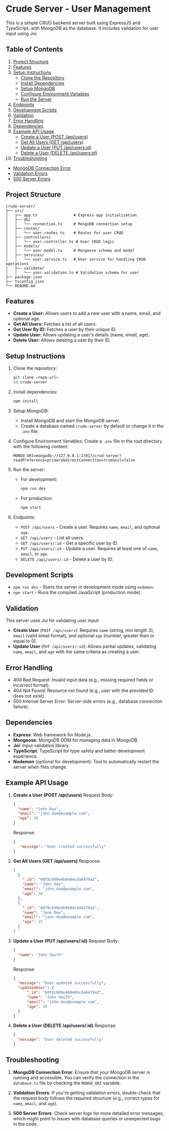 
# Crude Server - User Management

This is a simple CRUD backend server built using ExpressJS and TypeScript, with MongoDB as the database. It includes validation for user input using Joi.

## Table of Contents

1. [Project Structure](#project-structure)
2. [Features](#features)
3. [Setup Instructions](#setup-instructions)
   - [Clone the Repository](#clone-the-repository)
   - [Install Dependencies](#install-dependencies)
   - [Setup MongoDB](#setup-mongodb)
   - [Configure Environment Variables](#configure-environment-variables)
   - [Run the Server](#run-the-server)
4. [Endpoints](#endpoints)
5. [Development Scripts](#development-scripts)
6. [Validation](#validation)
7. [Error Handling](#error-handling)
8. [Dependencies](#dependencies)
9. [Example API Usage](#example-api-usage)
   - [Create a User (POST /api/users)](#create-a-user-post-apiousers)
   - [Get All Users (GET /api/users)](#get-all-users-get-apiousers)
   - [Update a User (PUT /api/users:id)](#update-a-user-put-apiousersid)
   - [Delete a User (DELETE /api/users:id)](#delete-a-user-delete-apiousersid)
10. [Troubleshooting](#troubleshooting)
   - [MongoDB Connection Error](#mongodb-connection-error)
   - [Validation Errors](#validation-errors)
   - [500 Server Errors](#500-server-errors)

## Project Structure

```plaintext
crude-server/
├── src/
│   ├── app.ts                # Express app initialization
│   ├── db/
│   │   └── connection.ts     # MongoDB connection setup
│   ├── routes/
│   │   └── user.routes.ts    # Routes for user CRUD
│   ├── controllers/
│   │   └── user.controller.ts # User CRUD logic
│   ├── models/
│   │   └── user.model.ts     # Mongoose schema and model
│   ├── services/
│   │   └── user.service.ts   # User service for handling CRUD operations
│   ├── validate/
│   │   └── user.validation.ts # Validation schema for user
├── package.json
├── tsconfig.json
└── README.md
```
## Features

- **Create a User:** Allows users to add a new user with a name, email, and optional age.
- **Get All Users:** Fetches a list of all users.
- **Get User By ID:** Fetches a user by their unique ID.
- **Update User:** Allows updating a user's details (name, email, age).
- **Delete User:** Allows deleting a user by their ID.

## Setup Instructions

1. Clone the repository:
   ```bash
   git clone <repo-url>
   cd crude-server
   ```

2. Install dependencies:
   ```bash
   npm install
   ```

3. Setup MongoDB:
   - Install MongoDB and start the MongoDB server.
   - Create a database named `crude-server` by default or change it in the `.env` file.

4. Configure Environment Variables:
   Create a `.env` file in the root directory with the following content:
   ```
   MONGO_URI=mongodb://127.0.0.1:27017/crud-server?readPreference=primary&directConnection=true&ssl=false
   ```

5. Run the server:
   - For development:
     ```bash
     npm run dev
     ```
   - For production:
     ```bash
     npm start
     ```

6. Endpoints:
   - `POST /api/users` - Create a user. Requires `name`, `email`, and optional `age`.
   - `GET /api/users` - List all users.
   - `GET /api/users/:id` - Get a specific user by ID.
   - `PUT /api/users/:id` - Update a user. Requires at least one of `name`, `email`, or `age`.
   - `DELETE /api/users/:id` - Delete a user by ID.

## Development Scripts

- `npm run dev` - Starts the server in development mode using `nodemon`.
- `npm start` - Runs the compiled JavaScript (production mode).

## Validation

This server uses Joi for validating user input:
- **Create User** (`POST /api/users`): Requires `name` (string, min length 3), `email` (valid email format), and optional `age` (number, greater than or equal to 0).
- **Update User** (`PUT /api/users/:id`): Allows partial updates, validating `name`, `email`, and `age` with the same criteria as creating a user.

## Error Handling

- 400 Bad Request: Invalid input data (e.g., missing required fields or incorrect format).
- 404 Not Found: Resource not found (e.g., user with the provided ID does not exist).
- 500 Internal Server Error: Server-side errors (e.g., database connection failure).

## Dependencies

- **Express**: Web framework for Node.js.
- **Mongoose**: MongoDB ODM for managing data in MongoDB.
- **Joi**: Input validation library.
- **TypeScript**: TypeScript for type safety and better development experience.
- **Nodemon** (optional for development): Tool to automatically restart the server when files change.

## Example API Usage

1. **Create a User (POST /api/users)**
   Request Body:
   ```json
   {
     "name": "John Doe",
     "email": "john.doe@example.com",
     "age": 30
   }
   ```

   Response:
   ```json
   {
      "message": "User created successfully"
   }
   ```

2. **Get All Users (GET /api/users)**
   Response:
   ```json
   [
     {
       "_id": "60f8c8d9e4b0e84cda6479a2",
       "name": "John Doe",
       "email": "john.doe@example.com",
       "age": 30
     },
     {
       "_id": "60f8c8d9e4b0e84cda6479a3",
       "name": "Jane Doe",
       "email": "jane.doe@example.com",
       "age": 25
     }
   ]
   ```

3. **Update a User (PUT /api/users/:id)**
   Request Body:
   ```json
   {
     "name": "John Smith"
   }
   ```

   Response:
   ```json
   {
     "message": "User updated successfully",
     "updatedUser": {
         "_id": "60f8c8d9e4b0e84cda6479a2",
         "name": "John Smith",
         "email": "john.doe@example.com",
         "age": 30
     }
   }
   ```

4. **Delete a User (DELETE /api/users/:id)**
   Response:
   ```json
   {
     "message": "User deleted successfully"
   }
   ```

## Troubleshooting

1. **MongoDB Connection Error**: 
   Ensure that your MongoDB server is running and accessible. You can verify the connection in the `database.ts` file by checking the `MONGO_URI` variable.

2. **Validation Errors**: 
   If you're getting validation errors, double-check that the request body follows the required structure (e.g., correct types for `name`, `email`, and `age`).

3. **500 Server Errors**: 
   Check server logs for more detailed error messages, which might point to issues with database queries or unexpected bugs in the code.